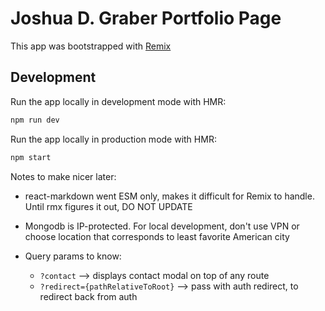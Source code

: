 # Joshua D. Graber Portfolio Page

This app was bootstrapped with [Remix](https://remix.run/docs)

## Development

Run the app locally in development mode with HMR:

```sh
npm run dev
```

Run the app locally in production mode with HMR:

```sh
npm start
```

Notes to make nicer later:

- react-markdown went ESM only, makes it difficult for Remix to handle. Until rmx figures it out, DO NOT UPDATE
- Mongodb is IP-protected. For local development, don't use VPN or choose location that corresponds to least favorite American city

- Query params to know:
  - `?contact` --> displays contact modal on top of any route
  - `?redirect={pathRelativeToRoot}` --> pass with auth redirect, to redirect back from auth
